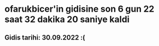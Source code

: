 # ofarukbicer'in gidisine son 6 gun 22 saat 32 dakika 20 saniye kaldi

## Gidis tarihi: 30.09.2022 :(